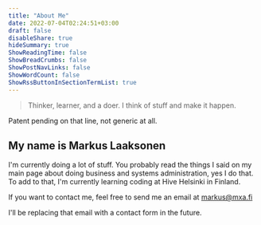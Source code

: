 ```yaml
---
title: "About Me"
date: 2022-07-04T02:24:51+03:00
draft: false
disableShare: true
hideSummary: true
ShowReadingTime: false
ShowBreadCrumbs: false
ShowPostNavLinks: false
ShowWordCount: false
ShowRssButtonInSectionTermList: true
---
```

> Thinker, learner, and a doer. I think of stuff and make it happen.

Patent pending on that line, not generic at all.

## My name is Markus Laaksonen

I'm currently doing a lot of stuff.
You probably read the things I said on my main page about doing business and systems administration, yes I do that.
To add to that, I'm currently learning coding at Hive Helsinki in Finland.

If you want to contact me, feel free to send me an email at <a href="&#109;&#97;&#105;&#108;&#116;&#111;&#58;&#109;&#97;&#114;&#107;&#117;&#115;&#64;&#109;&#120;&#97;&#46;&#102;&#105;">&#109;&#97;&#114;&#107;&#117;&#115;&#64;&#109;&#120;&#97;&#46;&#102;&#105;</a>

I'll be replacing that email with a contact form in the future.
